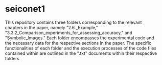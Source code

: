 # seiconet1
This repository contains three folders corresponding to the relevant chapters in the paper, namely "2.6._Example," "3.3.2_Comparison_experiments_for_assessing_accuracy," and "Symbolic_Images."
Each folder encompasses the experimental code and the necessary data for the respective sections in the paper.
The specific functionalities of each folder and the execution processes of the code files contained within are outlined in the ".txt" documents within their respective folders.
